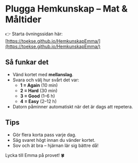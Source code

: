 # Plugga Hemkunskap – Mat & Måltider

👉 Starta övningssidan här:  
[https://toekse.github.io/HemkunskapEmma/](https://toekse.github.io/HemkunskapEmma/)

## Så funkar det
- Vänd kortet med **mellanslag**.  
- Svara och välj hur svårt det var:  
  - **1 = Again** (10 min)  
  - **2 = Hard** (30 min)  
  - **3 = Good** (1–6 h)  
  - **4 = Easy** (2–12 h)  
- Datorn påminner automatiskt när det är dags att repetera.  

## Tips
- Gör flera korta pass varje dag.  
- Säg svaret högt innan du vänder kortet.  
- Sov och ät bra – hjärnan lär sig bättre då!  

Lycka till Emma på provet! 🍀

